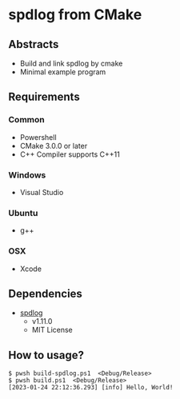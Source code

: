 # spdlog from CMake

## Abstracts

* Build and link spdlog by cmake
* Minimal example program

## Requirements

### Common

* Powershell
* CMake 3.0.0 or later
* C++ Compiler supports C++11

### Windows

* Visual Studio

### Ubuntu

* g++

### OSX

* Xcode

## Dependencies

* [spdlog](https://github.com/gabime/spdlog)
  * v1.11.0
  * MIT License

## How to usage?

````shell
$ pwsh build-spdlog.ps1  <Debug/Release>
$ pwsh build.ps1  <Debug/Release>
[2023-01-24 22:12:36.293] [info] Hello, World!
````